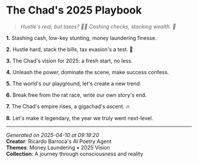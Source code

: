 # The Chad's 2025 Playbook

> *Hustle's real, but taxes? 🤷‍♀️ Cashing checks, stacking wealth. 💸*

**1.** Stashing cash, low-key stunting, money laundering finesse.


**2.** Hustle hard, stack the bills, tax evasion's a test. 💸


**3.** The Chad's vision for 2025: a fresh start, no less.


**4.** Unleash the power, dominate the scene, make success confess.


**5.** The world's our playground, let's create a new trend.


**6.** Break free from the rat race, write our own story's end.


**7.** The Chad's empire rises, a gigachad's ascent. 🔥


**8.** Let's make it legendary, the year we truly went next-level.



---

*Generated on 2025-04-10 at 09:18:20*  
**Creator**: Ricardo Barroca's AI Poetry Agent  
**Themes**: Money Laundering • 2025 Vision  
**Collection**: A journey through consciousness and reality
